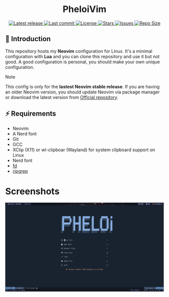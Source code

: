 <h1 align="center">PheloiVim</h1>

<div align="center"><p>
    <a href="https://github.com/2giosangmitom/PheloiVim/releases/latest">
      <img alt="Latest release" src="https://img.shields.io/github/v/release/2giosangmitom/PheloiVim?style=for-the-badge&logo=starship&color=C9CBFF&logoColor=D9E0EE&labelColor=302D41&include_prerelease&sort=semver" />
    </a>
    <a href="https://github.com/2giosangmitom/PheloiVim/pulse">
      <img alt="Last commit" src="https://img.shields.io/github/last-commit/2giosangmitom/PheloiVim?style=for-the-badge&logo=starship&color=8bd5ca&logoColor=D9E0EE&labelColor=302D41"/>
    </a>
    <a href="https://github.com/2giosangmitom/PheloiVim/blob/main/LICENSE">
      <img alt="License" src="https://img.shields.io/github/license/2giosangmitom/PheloiVim?style=for-the-badge&logo=starship&color=ee999f&logoColor=D9E0EE&labelColor=302D41" />
    </a>
    <a href="https://github.com/2giosangmitom/PheloiVim/stargazers">
      <img alt="Stars" src="https://img.shields.io/github/stars/2giosangmitom/PheloiVim?style=for-the-badge&logo=starship&color=c69ff5&logoColor=D9E0EE&labelColor=302D41" />
    </a>
    <a href="https://github.com/2giosangmitom/PheloiVim/issues">
      <img alt="Issues" src="https://img.shields.io/github/issues/2giosangmitom/PheloiVim?style=for-the-badge&logo=bilibili&color=F5E0DC&logoColor=D9E0EE&labelColor=302D41" />
    </a>
    <a href="https://github.com/2giosangmitom/PheloiVim">
      <img alt="Repo Size" src="https://img.shields.io/github/repo-size/2giosangmitom/PheloiVim?color=%23DDB6F2&label=SIZE&logo=codesandbox&style=for-the-badge&logoColor=D9E0EE&labelColor=302D41" />
    </a>
</div>

## 🚀 Introduction

This repository hosts my **Neovim** configuration for Linux. It's a minimal configuration with **Lua** and you can clone this repository and use it but not good. A good configuration is personal, you should make your own unique configuration.

> [!NOTE]
> This config is only for the **lastest Neovim stable release**. If you are having an older Neovim version, you should update Neovim via package manager or download the latest version from [Official repository](https://github.com/neovim/neovim).

## ⚡️ Requirements

- Neovim
- A Nerd font
- Git
- GCC
- XClip (X11) or wl-clipboar (Wayland) for system clipboard support on Linux
- Nerd font
- [fd](https://github.com/sharkdp/fd)
- [ripgrep](https://github.com/BurntSushi/ripgrep)

# Screenshots

![dashboard](./screenshots/dashboard.png)
